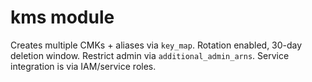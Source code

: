 # kms module
Creates multiple CMKs + aliases via `key_map`. Rotation enabled, 30-day deletion window.
Restrict admin via `additional_admin_arns`. Service integration is via IAM/service roles.
